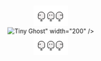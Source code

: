 <p align="center">
  <img src="./ghost.gif" alt="Tiny Ghost" /> <br>
 <img src=" <img src="[https://images.steamusercontent.com/ugc/934927864602879061/21F7BCDE40A43F4595C08CCD544BD7249E661395/?imw=5000&imh=5000&ima=fit&impolicy=Letterbox&imcolor=%23000000&letterbox=false" alt="Tiny Ghost" />" width="200" /> <br>
  <img src="./ghost.gif" alt="Tiny Ghost" />
</p>
 
